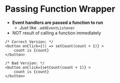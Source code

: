 # Passing Function Wrapper

- **Event handlers are passed a function to run**
    - Just like `.addEventListener`
- NOT result of calling a function immediately

```
/* Correct Version: */
<button onClick={() => setCount(count + 1)} >
    count is {count}
</button>

/* Bad Version: */
<button onClick={setCount(count + 1)} >
    count is {count}
</button>
```

